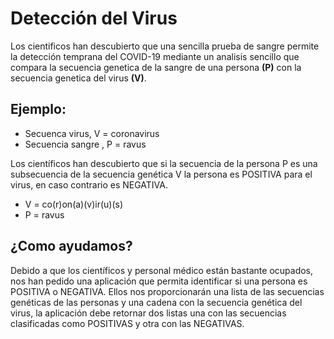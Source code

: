 # Detección del Virus
Los cientificos han descubierto que una sencilla prueba de sangre permite la detección temprana del COVID-19 mediante un analisis sencillo que compara la secuencia genetica de la sangre de una persona **(P)** con la secuencia genetica del virus **(V)**.

## Ejemplo:
*  Secuenca virus, V = coronavirus
*  Secuencia sangre , P = ravus

Los científicos han descubierto que si la secuencia de la persona P es una subsecuencia de la secuencia genética V la persona es POSITIVA para el virus, en caso contrario es NEGATIVA.

*  V = co(r)on(a)(v)ir(u)(s)
*  P = ravus

## ¿Como ayudamos?
Debido a que los científicos y personal médico están bastante ocupados, nos han pedido una aplicación que permita identificar si una persona es POSITIVA o NEGATIVA. Ellos nos proporcionarán una lista de las secuencias genéticas de las personas y una cadena con la secuencia genética del virus, la aplicación debe retornar dos listas una con las secuencias clasificadas como POSITIVAS y otra con las NEGATIVAS.    

